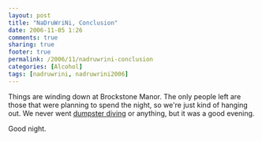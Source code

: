 ```yaml
---
layout: post
title: "NaDruWriNi, Conclusion"
date: 2006-11-05 1:26
comments: true
sharing: true
footer: true
permalink: /2006/11/nadruwrini-conclusion
categories: [Alcohol]
tags: [nadruwrini, nadruwrini2006]
---
```

Things are winding down at Brockstone Manor.  The only people left are those that were planning to spend the night, so we're just kind of hanging out.  We never went <a href="/archives/2005/11/nadruwrini_part_5_epilogue.php">dumpster diving</a> or anything, but it was a good evening.

Good night.
